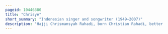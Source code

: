 ```yaml
---
pageid: 10446380
title: "Chrisye"
short_summary: "Indonesian singer and songwriter (1949–2007)"
description: "Hajji Chrismansyah Rahadi, born Christian Rahadi, better known by his Stage Name Chrisye, was an indonesian progressive Pop Singer and Songwriter. In 2011, rolling Stone Indonesia declared him the Third-Greatest indonesian Musician of all Time."
---
```

